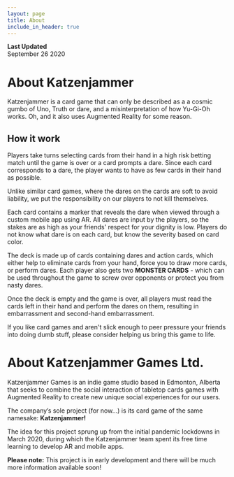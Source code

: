 ```yaml
---
layout: page
title: About
include_in_header: true
---
```


**Last Updated**  
September 26 2020

# About Katzenjammer

Katzenjammer is a card game that can only be described as a a cosmic gumbo of Uno, Truth or dare, and a misinterpretation of how Yu-Gi-Oh works. Oh, and it also uses Augmented Reality for some reason.

## How it work
Players take turns selecting cards from their hand in a high risk betting match until the game is over or a card prompts a dare. Since each card corresponds to a dare, the player wants to have as few cards in their hand as possible.

Unlike similar card games, where the dares on the cards are soft to avoid liability, we put the responsibility on our players to not kill themselves.

Each card contains a marker that reveals the dare when viewed through a custom mobile app using AR. All dares are input by the players, so the stakes are as high as your friends' respect for your dignity is low.  Players do not know what dare is on each card, but know the severity based on card color.

The deck is made up of cards containing dares and action cards, which either help to eliminate cards from your hand, force you to draw more cards, or perform dares.
Each player also gets two **MONSTER CARDS** - which can be used throughout the game  to screw over opponents or protect you from nasty dares.

Once the deck is empty and the game is over, all players must read the cards left in their hand and perform the dares on them, resulting in embarrassment and second-hand embarrassment.

If you like card games and aren't slick enough to peer pressure your friends into doing dumb stuff, please consider helping us bring this game to life.




# About Katzenjammer Games Ltd.
Katzenjammer Games is an indie game studio based in Edmonton, Alberta that seeks to combine the social interaction of tabletop cards games with Augmented Reality to create new unique social experiences for our users.

The company’s sole project (for now…) is its card game of the same namesake: **Katzenjammer!**

 The idea for this project sprung up from the initial pandemic lockdowns in March 2020, during which the Katzenjammer team spent its free time learning to develop AR and mobile apps.


**Please note:** This project is in early development and there will be much more information available soon!
<br>
